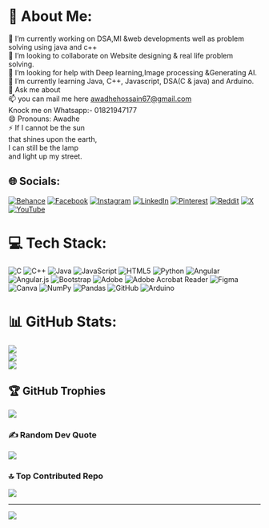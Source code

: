 # 💫 About Me:
🔭 I’m currently working on DSA,Ml &web developments well as problem solving using java and c++<br>👯 I’m looking to collaborate on Website designing & real life problem solving.<br>🤝 I’m looking for help with Deep learning,Image processing &Generating AI.<br>🌱 I’m currently learning Java, C++, Javascript, DSA(C & java) and Arduino.<br>💬 Ask me about <br>📫 you can mail me here awadhehossain67@gmail.com<br>Knock me on Whatsapp:- 01821947177<br>😄 Pronouns: Awadhe<br>⚡ If I cannot be the sun<br>that shines upon the earth,<br>I can still be the lamp<br>and light up my street.


## 🌐 Socials:
[![Behance](https://img.shields.io/badge/Behance-1769ff?logo=behance&logoColor=white)](https://behance.net/awadhehossain) [![Facebook](https://img.shields.io/badge/Facebook-%231877F2.svg?logo=Facebook&logoColor=white)](https://facebook.com/awadhe.hossain.67) [![Instagram](https://img.shields.io/badge/Instagram-%23E4405F.svg?logo=Instagram&logoColor=white)](https://instagram.com/para_._ffin) [![LinkedIn](https://img.shields.io/badge/LinkedIn-%230077B5.svg?logo=linkedin&logoColor=white)](https://linkedin.com/in/awadhe-hossain-564b29329) [![Pinterest](https://img.shields.io/badge/Pinterest-%23E60023.svg?logo=Pinterest&logoColor=white)](https://pinterest.com/awadhe12302) [![Reddit](https://img.shields.io/badge/Reddit-%23FF4500.svg?logo=Reddit&logoColor=white)](https://reddit.com/user/Budget_Web_928) [![X](https://img.shields.io/badge/X-black.svg?logo=X&logoColor=white)](https://x.com/hossainawadhe) [![YouTube](https://img.shields.io/badge/YouTube-%23FF0000.svg?logo=YouTube&logoColor=white)](https://youtube.com/@Awadhehossain) 

# 💻 Tech Stack:
![C](https://img.shields.io/badge/c-%2300599C.svg?style=for-the-badge&logo=c&logoColor=white) ![C++](https://img.shields.io/badge/c++-%2300599C.svg?style=for-the-badge&logo=c%2B%2B&logoColor=white) ![Java](https://img.shields.io/badge/java-%23ED8B00.svg?style=for-the-badge&logo=openjdk&logoColor=white) ![JavaScript](https://img.shields.io/badge/javascript-%23323330.svg?style=for-the-badge&logo=javascript&logoColor=%23F7DF1E) ![HTML5](https://img.shields.io/badge/html5-%23E34F26.svg?style=for-the-badge&logo=html5&logoColor=white) ![Python](https://img.shields.io/badge/python-3670A0?style=for-the-badge&logo=python&logoColor=ffdd54) ![Angular](https://img.shields.io/badge/angular-%23DD0031.svg?style=for-the-badge&logo=angular&logoColor=white) ![Angular.js](https://img.shields.io/badge/angular.js-%23E23237.svg?style=for-the-badge&logo=angularjs&logoColor=white) ![Bootstrap](https://img.shields.io/badge/bootstrap-%238511FA.svg?style=for-the-badge&logo=bootstrap&logoColor=white) ![Adobe](https://img.shields.io/badge/adobe-%23FF0000.svg?style=for-the-badge&logo=adobe&logoColor=white) ![Adobe Acrobat Reader](https://img.shields.io/badge/Adobe%20Acrobat%20Reader-EC1C24.svg?style=for-the-badge&logo=Adobe%20Acrobat%20Reader&logoColor=white) ![Figma](https://img.shields.io/badge/figma-%23F24E1E.svg?style=for-the-badge&logo=figma&logoColor=white) ![Canva](https://img.shields.io/badge/Canva-%2300C4CC.svg?style=for-the-badge&logo=Canva&logoColor=white) ![NumPy](https://img.shields.io/badge/numpy-%23013243.svg?style=for-the-badge&logo=numpy&logoColor=white) ![Pandas](https://img.shields.io/badge/pandas-%23150458.svg?style=for-the-badge&logo=pandas&logoColor=white) ![GitHub](https://img.shields.io/badge/github-%23121011.svg?style=for-the-badge&logo=github&logoColor=white) ![Arduino](https://img.shields.io/badge/-Arduino-00979D?style=for-the-badge&logo=Arduino&logoColor=white)
# 📊 GitHub Stats:
![](https://github-readme-stats.vercel.app/api?username=awadhehossain&theme=dark&hide_border=false&include_all_commits=false&count_private=false)<br/>
![](https://github-readme-streak-stats.herokuapp.com/?user=awadhehossain&theme=dark&hide_border=false)<br/>
![](https://github-readme-stats.vercel.app/api/top-langs/?username=awadhehossain&theme=dark&hide_border=false&include_all_commits=false&count_private=false&layout=compact)

## 🏆 GitHub Trophies
![](https://github-profile-trophy.vercel.app/?username=awadhehossain&theme=radical&no-frame=false&no-bg=true&margin-w=4)

### ✍️ Random Dev Quote
![](https://quotes-github-readme.vercel.app/api?type=horizontal&theme=radical)

### 🔝 Top Contributed Repo
![](https://github-contributor-stats.vercel.app/api?username=awadhehossain&limit=5&theme=dark&combine_all_yearly_contributions=true)

---
[![](https://visitcount.itsvg.in/api?id=awadhehossain&icon=0&color=0)](https://visitcount.itsvg.in)

<!-- Proudly created with GPRM ( https://gprm.itsvg.in ) -->
